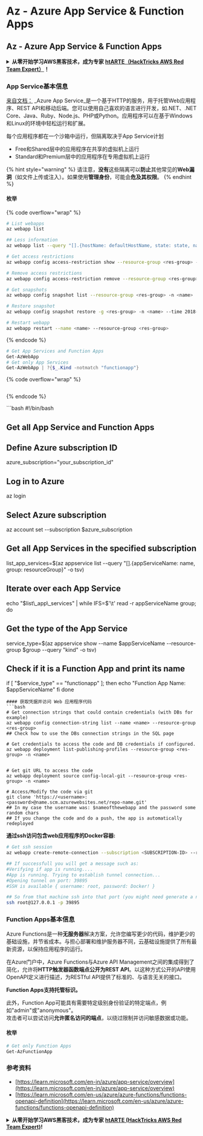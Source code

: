 # Az - Azure App Service & Function Apps

## Az - Azure App Service & Function Apps

<details>

<summary><strong>从零开始学习AWS黑客技术，成为专家</strong> <a href="https://training.hacktricks.xyz/courses/arte"><strong>htARTE（HackTricks AWS Red Team Expert）</strong></a><strong>！</strong></summary>

支持HackTricks的其他方式：

* 如果您想看到您的**公司在HackTricks中做广告**或**下载PDF格式的HackTricks**，请查看[**订阅计划**](https://github.com/sponsors/carlospolop)!
* 获取[**官方PEASS & HackTricks周边产品**](https://peass.creator-spring.com)
* 探索[**PEASS家族**](https://opensea.io/collection/the-peass-family)，我们的独家[NFTs](https://opensea.io/collection/the-peass-family)收藏品
* **加入** 💬 [**Discord群组**](https://discord.gg/hRep4RUj7f) 或 [**电报群组**](https://t.me/peass) 或 **关注**我们的**Twitter** 🐦 [**@hacktricks\_live**](https://twitter.com/hacktricks\_live)**。**
* 通过向[**HackTricks**](https://github.com/carlospolop/hacktricks)和[**HackTricks Cloud**](https://github.com/carlospolop/hacktricks-cloud) github仓库提交PR来分享您的黑客技巧。

</details>

### App Service基本信息

[来自文档：](https://learn.microsoft.com/en-us/azure/app-service/overview) \_Azure App Service\_是一个基于HTTP的服务，用于托管Web应用程序、REST API和移动后端。您可以使用自己喜欢的语言进行开发，如.NET、.NET Core、Java、Ruby、Node.js、PHP或Python。应用程序可以在基于Windows和Linux的环境中轻松运行和扩展。

每个应用程序都在一个沙箱中运行，但隔离取决于App Service计划

* Free和Shared层中的应用程序在共享的虚拟机上运行
* Standard和Premium层中的应用程序在专用虚拟机上运行

{% hint style="warning" %}
请注意，**没有**这些隔离可以**防止**其他常见的**Web漏洞**（如文件上传或注入）。如果使用**管理身份**，可能会**危及其权限**。
{% endhint %}

#### 枚举

{% code overflow="wrap" %}
```bash
# List webapps
az webapp list

## Less information
az webapp list --query "[].{hostName: defaultHostName, state: state, name: name, resourcegroup: resourceGroup}"

# Get access restrictions
az webapp config access-restriction show --resource-group <res-group> -n <name>

# Remove access restrictions
az webapp config access-restriction remove --resource-group <res-group> -n <name> --rule-name <rule-name>

# Get snapshots
az webapp config snapshot list --resource-group <res-group> -n <name>

# Restore snapshot
az webapp config snapshot restore -g <res-group> -n <name> --time 2018-12-11T23:34:16.8388367

# Restart webapp
az webapp restart --name <name> --resource-group <res-group>
```
{% endcode %}

```powershell
# Get App Services and Function Apps
Get-AzWebApp
# Get only App Services
Get-AzWebApp | ?{$_.Kind -notmatch "functionapp"}
```

{% code overflow="wrap" %}
```
```
{% endcode %}

\`\`\`bash #!/bin/bash

## Get all App Service and Function Apps

## Define Azure subscription ID

azure\_subscription="your\_subscription\_id"

## Log in to Azure

az login

## Select Azure subscription

az account set --subscription $azure\_subscription

## Get all App Services in the specified subscription

list\_app\_services=$(az appservice list --query "\[].{appServiceName: name, group: resourceGroup}" -o tsv)

## Iterate over each App Service

echo "$list\_app\_services" | while IFS=$'\t' read -r appServiceName group; do

## Get the type of the App Service

service\_type=$(az appservice show --name $appServiceName --resource-group $group --query "kind" -o tsv)

## Check if it is a Function App and print its name

if \[ "$service\_type" == "functionapp" ]; then echo "Function App Name: $appServiceName" fi done

````
#### 获取凭据并访问 Web 应用程序代码
```bash
# Get connection strings that could contain credentials (with DBs for example)
az webapp config connection-string list --name <name> --resource-group <res-group>
## Check how to use the DBs connection strings in the SQL page

# Get credentials to access the code and DB credentials if configured.
az webapp deployment list-publishing-profiles --resource-group <res-group> -n <name>


# Get git URL to access the code
az webapp deployment source config-local-git --resource-group <res-group> -n <name>

# Access/Modify the code via git
git clone 'https://<username>:<password>@name.scm.azurewebsites.net/repo-name.git'
## In my case the username was: $nameofthewebapp and the password some random chars
## If you change the code and do a push, the app is automatically redeployed
````

**通过ssh访问包含web应用程序的Docker容器:**

```bash
# Get ssh session
az webapp create-remote-connection --subscription <SUBSCRIPTION-ID> --resource-group <RG-NAME> -n <APP-SERVICE-NAME>

## If successfull you will get a message such as:
#Verifying if app is running....
#App is running. Trying to establish tunnel connection...
#Opening tunnel on port: 39895
#SSH is available { username: root, password: Docker! }

## So from that machine ssh into that port (you might need generate a new ssh session to the jump host)
ssh root@127.0.0.1 -p 39895
```

### Function Apps基本信息

Azure Functions是一种**无服务器**解决方案，允许您编写更少的代码，维护更少的基础设施，并节省成本。与担心部署和维护服务器不同，云基础设施提供了所有最新资源，以保持应用程序的运行。

在Azure门户中，Azure Functions与Azure API Management之间的集成得到了简化，允许将**HTTP触发器函数端点公开为REST API**。以这种方式公开的API使用OpenAPI定义进行描述，为RESTful API提供了标准的、与语言无关的接口。

**Function Apps支持托管标识。**

此外，Function App可能具有需要特定级别身份验证的特定端点，例如"admin"或"anonymous"。\
攻击者可以尝试访问**允许匿名访问的端点**，以绕过限制并访问敏感数据或功能。

#### 枚举

```powershell
# Get only Function Apps
Get-AzFunctionApp
```

### 参考资料

* [https://learn.microsoft.com/en-in/azure/app-service/overview](https://learn.microsoft.com/en-in/azure/app-service/overview)
* [https://learn.microsoft.com/en-us/azure/azure-functions/functions-openapi-definition](https://learn.microsoft.com/en-us/azure/azure-functions/functions-openapi-definition)

<details>

<summary><strong>从零开始学习AWS黑客技术，成为专家</strong> <a href="https://training.hacktricks.xyz/courses/arte"><strong>htARTE (HackTricks AWS Red Team Expert)</strong></a><strong>!</strong></summary>

支持HackTricks的其他方式：

* 如果您想在HackTricks中看到您的**公司广告**或**下载PDF格式的HackTricks**，请查看[**订阅计划**](https://github.com/sponsors/carlospolop)!
* 获取[**官方PEASS & HackTricks周边产品**](https://peass.creator-spring.com)
* 探索[**PEASS家族**](https://opensea.io/collection/the-peass-family)，我们的独家[**NFTs**](https://opensea.io/collection/the-peass-family)收藏品
* **加入** 💬 [**Discord群**](https://discord.gg/hRep4RUj7f) 或 [**电报群**](https://t.me/peass) 或在**Twitter**上关注我们 🐦 [**@hacktricks\_live**](https://twitter.com/hacktricks\_live)**.**
* 通过向[**HackTricks**](https://github.com/carlospolop/hacktricks)和[**HackTricks Cloud**](https://github.com/carlospolop/hacktricks-cloud) github仓库提交PR来分享您的黑客技巧。

</details>
